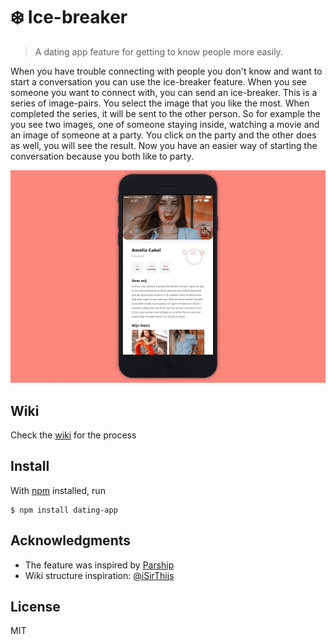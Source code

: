 # ❄️ Ice-breaker

> A dating app feature for getting to know people more easily.

When you have trouble connecting with people you don't know and want to start a conversation you can use the ice-breaker feature. When you see someone you want to connect with, you can send an ice-breaker. This is a series of image-pairs. You select the image that you like the most. When completed the series, it will be sent to the other person. So for example the you see two images, one of someone staying inside, watching a movie and an image of someone at a party. You click on the party and the other does as well, you will see the result. Now you have an easier way of starting the conversation because you both like to party.

![](https://github.com/MartijnKeesmaat/dating-app/blob/master/hosted-images/app/proto.gif?raw=true)

## Wiki
Check the [wiki](https://github.com/MartijnKeesmaat/dating-app/wiki) for the process

## Install

With [npm](https://npmjs.org/) installed, run

```
$ npm install dating-app
```

## Acknowledgments

- The feature was inspired by [Parship](https://www.parship.nl/)
- Wiki structure inspiration: [@iSirThijs](https://github.com/iSirThijs/pt-tech/wiki)

## License

MIT
